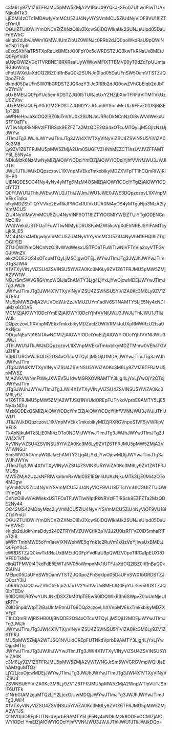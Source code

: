 c3M6Ly9ZV1Z6TFRJMU5pMW5ZMjA2V1RaU09YQkJkSFo0ZUhwdFIwTUAxNjkuMTk3
LjE0Mi4zOTo1MDAwIyVmMCU5ZiU4NyViYSVmMCU5ZiU4NyViOF9VU18lZTclYmUl
OGUlZTUlOWIlYmQNCnZtZXNzOi8vZXcwS0lDQWlkaUk2SUNJeUlpd05DaUFnSW5C
eklqb2dJbVJsWm1GMWJIUmZibUZ0WlNJc0RRb2dJQ0poWkdRaU9pQWlNVGs0TGpR
eExqSXhNaTR5TXpRaUxBMEtJQ0FpY0c5eWRDSTZJQ0kwTkRNaUxBMEtJQ0FpYVdR
aU9pQWlZVGc1TVRBNE16RXRaalUyWWkwMFlXTTBMV00yT0dZdFpUUmtaRGd6Wmpj
eFpUWXdJaXdOQ2lBZ0ltRnBaQ0k2SUNJd0lpd05DaUFnSW5OamVTSTZJQ0poZFhS
dklpd05DaUFnSW01bGRDSTZJQ0ozY3lJc0RRb2dJQ0owZVhCbElqb2dJbTV2Ym1V
aUxBMEtJQ0FpYUc5emRDSTZJQ0l5TURJeUxYZHZjbXhrTFRFdVlTMTVkUzU0ZVhv
aUxBMEtJQ0FpY0dGMGFDSTZJQ0l2YzJGcmRYSmhMeUlzRFFvZ0lDSjBiSE1pT2lB
aWRHeHpJaXdOQ2lBZ0luTnVhU0k2SUNJaURRcDkNCnNzOi8vWVdWekxUSTFOaTFu
WTIwNlptRkNRVzlFTlRSck9EZFZTa2MzQDE2OS4xOTcuMTQyLjM5OjIzNzUjJWYw
JTlmJTg3JWJhJWYwJTlmJTg3JWI4X1VTXyVlNyViZSU4ZSVlNSU5YiViZA0Kc3M6
Ly9ZV1Z6TFRJMU5pMW5ZMjA2Um05UGFVZHNhMEZCT1hsUVJVZFFAMTY5LjE5Ny4x
NDIuMzk6NzMwNyMlZjAlOWYlODclYmElZjAlOWYlODclYjhfVVNfJWU3JWJlJThl
JWU1JTliJWJkDQpzczovL1lXVnpMVEkxTmkxblkyMDZXVFpTT1hCQmRIWjRlSHB0
UjBNQDE5OC41Ny4yNy4yMTg6MzM4OSMlZjAlOWYlODclYTglZjAlOWYlODclYTZf
Q0FfJWU1JThhJWEwJWU2JThiJWJmJWU1JWE0JWE3DQpzczovL1lXVnpMVEkxTmkx
blkyMDZSbTlQYVVkc2EwRkJPWGxRUlVkUUA0Ni4yOS4yMTguNjo3MzA2IyVmMCU5
ZiU4NyViMyVmMCU5ZiU4NyViNF9OT18lZTYlOGMlYWElZTUlYTglODENCnNzOi8v
WVdWekxUSTFOaTFuWTIwNlMybDRUSFpMZW5kcVpXdEhNREJ5YlFAMTcyLjk5LjE5
MC44Nzo4MDgwIyVmMCU5ZiU4NyVhYyVmMCU5ZiU4NyVhN19HQl8lZTglOGIlYjEl
ZTUlOWIlYmQNCnNzOi8vWVdWekxUSTFOaTFuWTIwNlVFTnVia2cyVTFGVGJtWnZV
ekkzQDE2OS4xOTcuMTQyLjM5OjgwOTEjJWYwJTlmJTg3JWJhJWYwJTlmJTg3JWI4
X1VTXyVlNyViZSU4ZSVlNSU5YiViZA0Kc3M6Ly9ZV1Z6TFRJMU5pMW5ZMjA2VW1W
NGJrSm5WVGRGVmpWQlJIaEhAMTY3Ljg4LjYxLjYwOjcwMDEjJWYwJTlmJTg3JWJh
JWYwJTlmJTg3JWI4X1VTXyVlNyViZSU4ZSVlNSU5YiViZA0Kc3M6Ly9ZV1Z6TFRJ
MU5pMW5ZMjA2VUVOdWJrZzJVMUZUYm1adlV6STNAMTY5LjE5Ny4xNDIuMzk6ODA5
MCMlZjAlOWYlODclYmElZjAlOWYlODclYjhfVVNfJWU3JWJlJThlJWU1JTliJWJk
DQpzczovL1lXVnpMVEkxTmkxblkyMDZaelZOWlVRMlJuUXpRMWRzU2tsa0AxNjcu
ODguNjEuNjA6NTAwNCMlZjAlOWYlODclYmElZjAlOWYlODclYjhfVVNfJWU3JWJl
JThlJWU1JTliJWJkDQpzczovL1lXVnpMVEkxTmkxblkyMDZTMmw0VEhaTGVuZHFa
V3RITURCeWJRQDE2OS4xOTcuMTQyLjM5OjU1MDAjJWYwJTlmJTg3JWJhJWYwJTlm
JTg3JWI4X1VTXyVlNyViZSU4ZSVlNSU5YiViZA0Kc3M6Ly9ZV1Z6TFRJMU5pMW5Z
MjA2VkVWNmFtWkJXWEV5U1dwMGRXOVRAMTY3Ljg4LjYxLjYwOjY2OTcjJWYwJTlm
JTg3JWJhJWYwJTlmJTg3JWI4X1VTXyVlNyViZSU4ZSVlNSU5YiViZA0Kc3M6Ly9Z
V1Z6TFRJMU5pMW5ZMjA2WTJSQ1NVUldOREpFUTNkdVprbE9AMTY5LjE5Ny4xNDIu
Mzk6ODExOSMlZjAlOWYlODclYmElZjAlOWYlODclYjhfVVNfJWU3JWJlJThlJWU1
JTliJWJkDQpzczovL1lXVnpMVEkxTmkxblkyMDZjRXRGVnpoS1VFSjVWRlpVVEhS
TkAxNjkuMTk3LjE0Mi4zOTo0NDMjJWYwJTlmJTg3JWJhJWYwJTlmJTg3JWI4X1VT
XyVlNyViZSU4ZSVlNSU5YiViZA0Kc3M6Ly9ZV1Z6TFRJMU5pMW5ZMjA2VW1WNGJr
Sm5WVGRGVmpWQlJIaEhAMTY3Ljg4LjYxLjYwOjcwMDIjJWYwJTlmJTg3JWJhJWYw
JTlmJTg3JWI4X1VTXyVlNyViZSU4ZSVlNSU5YiViZA0Kc3M6Ly9ZV1Z6TFRJMU5p
MW5ZMjA2UzJsNFRIWkxlbmRxWld0SE1EQnliUUAxNjkuMTk3LjE0Mi4zOTo4MDgw
IyVmMCU5ZiU4NyViYSVmMCU5ZiU4NyViOF9VU18lZTclYmUlOGUlZTUlOWIlYmQN
CnNzOi8vWVdWekxUSTFOaTFuWTIwNlptRkNRVzlFTlRSck9EZFZTa2MzQDE2Ny44
OC42MS42MDoyMzc2IyVmMCU5ZiU4NyViYSVmMCU5ZiU4NyViOF9VU18lZTclYmUl
OGUlZTUlOWIlYmQNCnZtZXNzOi8vZXcwS0lDQWlkaUk2SUNJeUlpd05DaUFnSW5C
eklqb2dJdkNmaDdyd240ZTRYMVZUWCtlK2p1V2J2U0lzRFFvZ0lDSmhaR1FpT2lB
aWRYTmhMWE5oYm1aeVlXNWphWE5qYnk1c2RuVm1kQzVqYjIwaUxBMEtJQ0FpY0c5
eWRDSTZJQ0kwTkRNaUxBMEtJQ0FpYVdRaU9pQWlZV0poTlRCa1pEUXROVFE0TkMw
ellqQTFMV0l4TkdFdE5EWTJNV05oWmpnMk1tUTFJaXdOQ2lBZ0ltRnBaQ0k2SUNJ
MElpd05DaUFnSW5OamVTSTZJQ0poZFhSdklpd05DaUFnSW01bGRDSTZJQ0ozY3lJ
c0RRb2dJQ0owZVhCbElqb2dJbTV2Ym1VaUxBMEtJQ0FpYUc5emRDSTZJQ0lpTEEw
S0lDQWljR0YwYUNJNklDSXZkM01pTEEwS0lDQWlkR3h6SWpvZ0luUnNjeUlzRFFv
Z0lDSnpibWtpT2lBaUlnMEtmUT09DQpzczovL1lXVnpMVEkxTmkxblkyMDZXVFpT
T1hCQmRIWjRlSHB0UjBNQDE2OS4xOTcuMTQyLjM5OjU2MDEjJWYwJTlmJTg3JWJh
JWYwJTlmJTg3JWI4X1VTXyVlNyViZSU4ZSVlNSU5YiViZA0Kc3M6Ly9ZV1Z6TFRJ
MU5pMW5ZMjA2WTJSQ1NVUldOREpFUTNkdVprbE9AMTY3Ljg4LjYxLjYwOjgxMTkj
JWYwJTlmJTg3JWJhJWYwJTlmJTg3JWI4X1VTXyVlNyViZSU4ZSVlNSU5YiViZA0K
c3M6Ly9ZV1Z6TFRJMU5pMW5ZMjA2VW1WNGJrSm5WVGRGVmpWQlJIaEhAMzguMTQz
LjY2LjcxOjcwMDEjJWYwJTlmJTg3JWJhJWYwJTlmJTg3JWI4X1VTXyVlNyViZSU4
ZSVlNSU5YiViZA0Kc3M6Ly9ZV1Z6TFRJMU5pMW5ZMjA2WnpWTlpVUTJSblF6UTFk
c1NrbGtAMzguMTQzLjY2LjcxOjUwMDQjJWYwJTlmJTg3JWJhJWYwJTlmJTg3JWI4
X1VTXyVlNyViZSU4ZSVlNSU5YiViZA0Kc3M6Ly9ZV1Z6TFRJMU5pMW5ZMjA2WTJS
Q1NVUldOREpFUTNkdVprbE9AMTY5LjE5Ny4xNDIuMzk6ODExOCMlZjAlOWYlODcl
YmElZjAlOWYlODclYjhfVVNfJWU3JWJlJThlJWU1JTliJWJkDQo=
